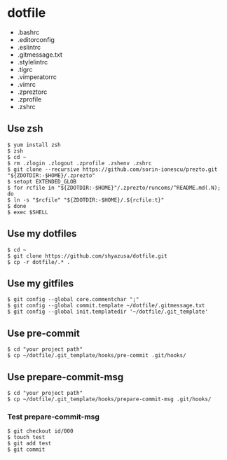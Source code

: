 dotfile
===

* .bashrc
* .editorconfig
* .eslintrc
* .gitmessage.txt
* .stylelintrc
* .tigrc
* .vimperatorrc
* .vimrc
* .zpreztorc
* .zprofile
* .zshrc

## Use zsh

```
$ yum install zsh
$ zsh
$ cd ~
$ rm .zlogin .zlogout .zprofile .zshenv .zshrc
$ git clone --recursive https://github.com/sorin-ionescu/prezto.git "${ZDOTDIR:-$HOME}/.zprezto"
$ setopt EXTENDED_GLOB
$ for rcfile in "${ZDOTDIR:-$HOME}"/.zprezto/runcoms/^README.md(.N); do
$ ln -s "$rcfile" "${ZDOTDIR:-$HOME}/.${rcfile:t}"
$ done
$ exec $SHELL
```

## Use my dotfiles

```
$ cd ~
$ git clone https://github.com/shyazusa/dotfile.git
$ cp -r dotfile/.* .
```

## Use my gitfiles

```
$ git config --global core.commentchar ";"
$ git config --global commit.template ~/dotfile/.gitmessage.txt
$ git config --global init.templatedir '~/dotfile/.git_template'
```

## Use pre-commit

```
$ cd "your project path"
$ cp ~/dotfile/.git_template/hooks/pre-commit .git/hooks/
```

## Use prepare-commit-msg

```
$ cd "your project path"
$ cp ~/dotfile/.git_template/hooks/prepare-commit-msg .git/hooks/
```

### Test prepare-commit-msg

```
$ git checkout id/000
$ touch test
$ git add test
$ git commit
```
